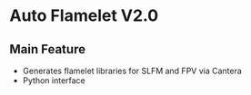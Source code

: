 # Auto Flamelet V2.0

## Main Feature

- Generates flamelet libraries for SLFM and FPV via Cantera
- Python interface

